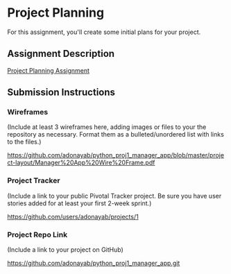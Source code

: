 # Project Planning
For this assignment, you'll create some initial plans for your project.

## Assignment Description
[Project Planning Assignment](https://education.launchcode.org/liftoff/assignments/planning/)

## Submission Instructions

### Wireframes

(Include at least 3 wireframes here, adding images or files to your the repository as necessary. Format them as a bulleted/unordered list with links to the files.)

https://github.com/adonayab/python_proj1_manager_app/blob/master/project-layout/Manager%20App%20Wire%20Frame.pdf

### Project Tracker
(Include a link to your public Pivotal Tracker project. Be sure you have user stories added for at least your first 2-week sprint.)

https://github.com/users/adonayab/projects/1

### Project Repo Link
(Include a link to your project on GitHub)

https://github.com/adonayab/python_proj1_manager_app.git
